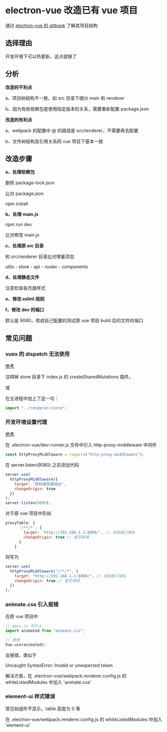 # electron-vue 改造已有 vue 项目

通过 [electron-vue 的 gitbook](https://simulatedgreg.gitbooks.io/electron-vue/content/cn/) 了解其项目结构

## 选择理由

开发环境下可以热更新，这点就够了

## 分析

**改造的不利点**

a、项目树结构不一致，如 src 目录下细分 main 和 renderer

b、因为有些依赖包是使用指定版本的关系，需要重新配置 package.json

**改造的有利点**

a、webpack 的配置中 @ 的路径是 src/renderer，不需要再去配置

b、文件树结构及引用关系同 vue 项目下基本一致

## 改造步骤

**a、处理依赖包**

删除 package-lock.json

比对 package.json

npm install

**b、处理 main.js**

npm run dev

比对修改 main.js

**c、处理原 src 目录**

和 src/renderer 目录比对增量添加

utils - store - api - router - components

**d、处理静态文件**

注意检查各页面样式

**e、修改 eslint 规则**

**f、修改 dev 的端口**

默认是 9080，改成自己配置的测试原 vue 项目 build 后的文件的端口

## 常见问题

### vuex 的 dispatch 无法使用

[参考](https://segmentfault.com/a/1190000018038529?utm_source=tag-newest)

注释掉 store 目录下 index.js 的 createSharedMutations 插件。

或

在主进程中加上了这一句：

```javascript
import "../renderer/store";
```

### 开发环境设置代理

[参考](https://blog.csdn.net/qq_32614411/article/details/80882131)

在 .electron-vue/dev-runner.js 文件中引入 http-proxy-middleware 中间件

```javascript
const httpProxyMiddleware = require("http-proxy-middleware");
```

在 server.listen(9080) 之前添加代码

```javascript
server.use(
  httpProxyMiddleware({
    target: "目标服务器地址",
    changeOrigin: true
  })
);
server.listen(9080);
```

对于原 vue 项目中形如

```javascript
proxyTable: {
      '/**/*': {
        target: 'http://192.168.1.1:8080/', // 目标接口域名
        changeOrigin: true // 是否跨域
      }
    }

```

则写为

```javascript
server.use(
  httpProxyMiddleware("/**/*", {
    target: "http://192.168.1.1:8080/", // 目标接口域名
    changeOrigin: true // 是否跨域
  })
);
```

### animate.css 引入报错

在原 vue 项目中

```javascript
// main.js 中引入
import animated from "animate.css";

// 使用
Vue.use(animated);
```

会报错，类似于

Uncaught SyntaxError: Invalid or unexpected token

解决方案，在 .electron-vue/webpack.renderer.config.js 的 whiteListedModules 中加入 'animate.css'

### element-ui 样式错误

常见如组件不显示，table 高度为 0 等

在 .electron-vue/webpack.renderer.config.js 的 whiteListedModules 中加入 'element-ui'
